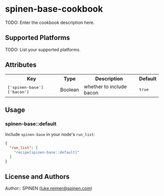 # spinen-base-cookbook

TODO: Enter the cookbook description here.

## Supported Platforms

TODO: List your supported platforms.

## Attributes

<table>
  <tr>
    <th>Key</th>
    <th>Type</th>
    <th>Description</th>
    <th>Default</th>
  </tr>
  <tr>
    <td><tt>['spinen-base']['bacon']</tt></td>
    <td>Boolean</td>
    <td>whether to include bacon</td>
    <td><tt>true</tt></td>
  </tr>
</table>

## Usage

### spinen-base::default

Include `spinen-base` in your node's `run_list`:

```json
{
  "run_list": [
    "recipe[spinen-base::default]"
  ]
}
```

## License and Authors

Author:: SPINEN (<luke.reimer@spinen.com>)
